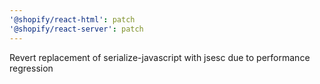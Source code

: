 ```yaml
---
'@shopify/react-html': patch
'@shopify/react-server': patch
---
```


Revert replacement of serialize-javascript with jsesc due to performance regression
